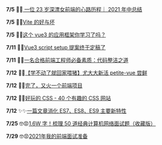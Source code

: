 
**7/5** 👏👏[ 一位 23 岁深漂女前端的心路历程｜ 2021 年中总结](https://juejin.cn/post/6980985511858929694)

**7/5** 🎉🎉[Vite 的好与坏 ](https://juejin.cn/post/6980141344131923999)

**7/5** 🎉🎉[这个 vue3 的应用框架你学习了吗？](https://juejin.cn/post/6977274738091491359#heading-7)

**7/11** 👏👏[Vue3 script setup 提案终于定稿了](https://juejin.cn/post/6981991469036863501#heading-1)

**7/11** 🎉🎉[一名合格前端工程师必备素质：代码整洁之道](https://juejin.cn/post/6982538921586458638#heading-26)

**7/12** 🎉🎉[【学不动了就回家喂猪】尤大大新活 petite-vue 尝鲜](https://juejin.cn/post/6983328034443132935#heading-6)

**7/12** 🎉🎉[完了，又火一个前端项目](https://juejin.cn/post/6983328034443132935#heading-6)

**7/12** 🎨🎨[好玩的 CSS - 40 个有趣的 CSS 网站](https://juejin.cn/post/6982363593241002014#heading-5)

**7/12** ✨✨[一篇文章消化 ES7、ES8、ES9 主要新特性](https://juejin.cn/post/6983625803271503886#heading-0)

**7/25** 🤓😡[1.6W 字！梳理 50 道经典计算机网络面试题（收藏版）](https://juejin.cn/post/6988794419910541348)

**7/29** 🤓😡[2021年我的前端面试准备](https://juejin.cn/post/6989422484722286600#heading-117)
